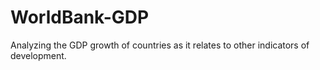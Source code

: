 # WorldBank-GDP
Analyzing the GDP growth of countries as it relates to other indicators of development.
